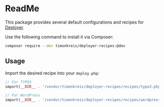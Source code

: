 # ReadMe

This package provides several default configurations and recipes for [Deployer](https://deployer.org/).

Use the following command to install it via Composer:

```bash
composer require --dev timonkreis/deployer-recipes:@dev
```

## Usage

Import the desired recipe into your `deploy.php`:

```php
// For TYPO3
import(__DIR__ . '/vendor/timonkreis/deployer-recipes/recipes/typo3.php');

// For WordPress
import(__DIR__ . '/vendor/timonkreis/deployer-recipes/recipes/wordpress.php');
```
